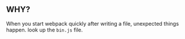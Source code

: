 ## WHY?

When you start webpack quickly after writing a file, unexpected things happen. look up the `bin.js` file.